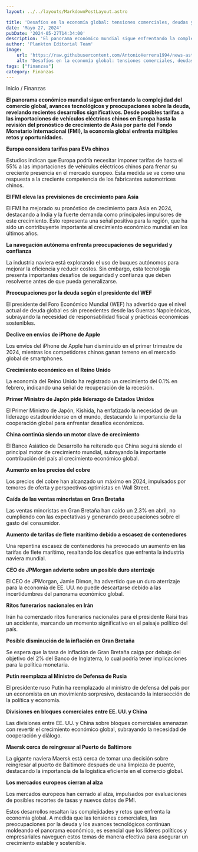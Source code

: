 ```yaml
---
layout: ../../layouts/MarkdownPostLayout.astro

title: 'Desafíos en la economía global: tensiones comerciales, deudas y avances tecnológicos'
date: 'Mayo 27, 2024'
pubDate: '2024-05-27T14:34:00'
description: 'El panorama económico mundial sigue enfrentando la complejidad del comercio global, avances tecnológicos y preocupaciones sobre la deuda.'
author: 'Plankton Editorial Team'
image:
    url: 'https://raw.githubusercontent.com/AntonioHerrera1994/news-astro/master/src/assets/finanzas/finanzas22.webp'
    alt: 'Desafíos en la economía global: tensiones comerciales, deudas y avances tecnológicos'
tags: ["finanzas"]
category: Finanzas
---
```


<span><a href="/" style="text-decoration:none;color:#0F1416">Inicio</a> / <a href="/finanzas" style="text-decoration:none;color:#0F1416">Finanzas</a></span>


<p style="font-weight: bold;">El panorama económico mundial sigue enfrentando la complejidad del comercio global, avances tecnológicos y preocupaciones sobre la deuda, revelando recientes desarrollos significativos. Desde posibles tarifas a las importaciones de vehículos eléctricos chinos en Europa hasta la revisión del pronóstico de crecimiento de Asia por parte del Fondo Monetario Internacional (FMI), la economía global enfrenta múltiples retos y oportunidades.
</p>

**Europa considera tarifas para EVs chinos**

Estudios indican que Europa podría necesitar imponer tarifas de hasta el 55% a las importaciones de vehículos eléctricos chinos para frenar su creciente presencia en el mercado europeo. Esta medida se ve como una respuesta a la creciente competencia de los fabricantes automotrices chinos.

**El FMI eleva las previsiones de crecimiento para Asia**

El FMI ha mejorado su pronóstico de crecimiento para Asia en 2024, destacando a India y la fuerte demanda como principales impulsores de este crecimiento. Esto representa una señal positiva para la región, que ha sido un contribuyente importante al crecimiento económico mundial en los últimos años.

**La navegación autónoma enfrenta preocupaciones de seguridad y confianza**

La industria naviera está explorando el uso de buques autónomos para mejorar la eficiencia y reducir costos. Sin embargo, esta tecnología presenta importantes desafíos de seguridad y confianza que deben resolverse antes de que pueda generalizarse.

**Preocupaciones por la deuda según el presidente del WEF**

El presidente del Foro Económico Mundial (WEF) ha advertido que el nivel actual de deuda global es sin precedentes desde las Guerras Napoleónicas, subrayando la necesidad de responsabilidad fiscal y prácticas económicas sostenibles.


**Declive en envíos de iPhone de Apple**

Los envíos del iPhone de Apple han disminuido en el primer trimestre de 2024, mientras los competidores chinos ganan terreno en el mercado global de smartphones.

**Crecimiento económico en el Reino Unido**

La economía del Reino Unido ha registrado un crecimiento del 0.1% en febrero, indicando una señal de recuperación de la recesión.

**Primer Ministro de Japón pide liderazgo de Estados Unidos**

El Primer Ministro de Japón, Kishida, ha enfatizado la necesidad de un liderazgo estadounidense en el mundo, destacando la importancia de la cooperación global para enfrentar desafíos económicos.

**China continúa siendo un motor clave de crecimiento**

El Banco Asiático de Desarrollo ha reiterado que China seguirá siendo el principal motor de crecimiento mundial, subrayando la importante contribución del país al crecimiento económico global.

**Aumento en los precios del cobre**

Los precios del cobre han alcanzado un máximo en 2024, impulsados por temores de oferta y perspectivas optimistas en Wall Street.

**Caída de las ventas minoristas en Gran Bretaña**

Las ventas minoristas en Gran Bretaña han caído un 2.3% en abril, no cumpliendo con las expectativas y generando preocupaciones sobre el gasto del consumidor.

**Aumento de tarifas de flete marítimo debido a escasez de contenedores**

Una repentina escasez de contenedores ha provocado un aumento en las tarifas de flete marítimo, resaltando los desafíos que enfrenta la industria naviera mundial.

**CEO de JPMorgan advierte sobre un posible duro aterrizaje**

El CEO de JPMorgan, Jamie Dimon, ha advertido que un duro aterrizaje para la economía de EE. UU. no puede descartarse debido a las incertidumbres del panorama económico global.

**Ritos funerarios nacionales en Irán**

Irán ha comenzado ritos funerarios nacionales para el presidente Raisi tras un accidente, marcando un momento significativo en el paisaje político del país.

**Posible disminución de la inflación en Gran Bretaña**

Se espera que la tasa de inflación de Gran Bretaña caiga por debajo del objetivo del 2% del Banco de Inglaterra, lo cual podría tener implicaciones para la política monetaria.

**Putin reemplaza al Ministro de Defensa de Rusia**

El presidente ruso Putin ha reemplazado al ministro de defensa del país por un economista en un movimiento sorpresivo, destacando la intersección de la política y economía.

**Divisiones en bloques comerciales entre EE. UU. y China**

Las divisiones entre EE. UU. y China sobre bloques comerciales amenazan con revertir el crecimiento económico global, subrayando la necesidad de cooperación y diálogo.

**Maersk cerca de reingresar al Puerto de Baltimore**

La gigante naviera Maersk está cerca de tomar una decisión sobre reingresar al puerto de Baltimore después de una limpieza de puente, destacando la importancia de la logística eficiente en el comercio global.

**Los mercados europeos cierran al alza**

Los mercados europeos han cerrado al alza, impulsados por evaluaciones de posibles recortes de tasas y nuevos datos de PMI. 

Estos desarrollos resaltan las complejidades y retos que enfrenta la economía global. A medida que las tensiones comerciales, las preocupaciones por la deuda y los avances tecnológicos continúan moldeando el panorama económico, es esencial que los líderes políticos y empresariales naveguen estos temas de manera efectiva para asegurar un crecimiento estable y sostenible.
